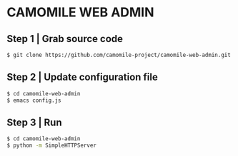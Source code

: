 # CAMOMILE WEB ADMIN


## Step 1 | Grab source code

```bash
$ git clone https://github.com/camomile-project/camomile-web-admin.git
```

## Step 2 | Update configuration file

```bash
$ cd camomile-web-admin
$ emacs config.js
```

## Step 3 | Run 

```bash
$ cd camomile-web-admin
$ python -m SimpleHTTPServer
```

